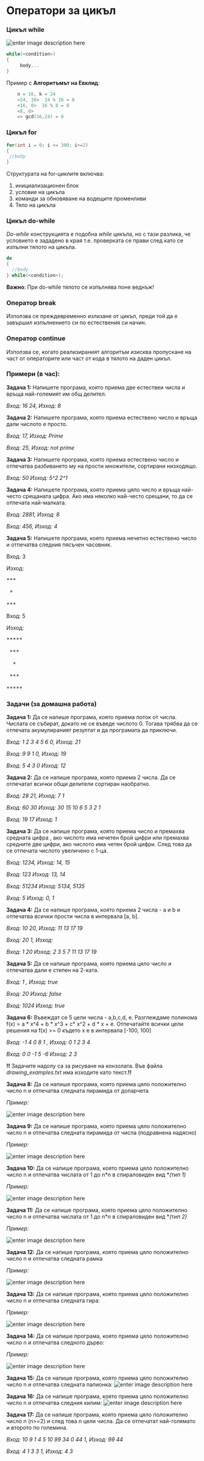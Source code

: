 # Оператори за цикъл


### Цикъл while


![enter image description here](https://i.ibb.co/7GgKR7k/Untitled-Diagram-1.png)
```c++
while(<condition>)
{
	 body...
}
```

Пример с **Алгоритъмът на Евклид**: 
```c++
	n = 16, k = 24
	<24, 16>  24 % 16 = 8
	<16, 8>  16 % 8 = 0
	<8, 0> 
	=> gcd(16,24) = 8
```


### Цикъл for
```c++
for(int i = 0; i <= 300; i+=2)
{
 //body
}
```

Структурата на for-циклите включва:
1. инициализационен блок
2. условие на цикъла
3. команди за обновяване на водещите променливи
4. Тяло на цикъла


### Цикъл do-while

_Do-while_ конструкцията е подобна _while_ цикъла, но с тази разлика, че условието е зададено в края т.е. проверката се прави след като се изпълни тялото на цикъла.
```c++
do
{
  //body
} while(<condition>);
```
**Важно**: При do-while тялото се изпълнява поне веднъж!

### Оператор break
Използва се преждевременно излизане от цикъл, преди той да е завършил изпълнението си по естествения си начин.

### Оператор continue
Използва се, когато реализираният алгоритъм изисква пропускане на част от операторите или част от кода в тялото на даден цикъл.

### Примери (в час):

**Задача 1:** Напишете програма, която приема две естествеи числа и връща най-големият им общ делител.

*Вход: 16 24,  Изход: 8*

**Задача 2:** Напишете програма, която приема естествено число и връща дали числото е просто.

*Вход: 17, Изход: Prime*

*Вход: 25, Изход: not prime*


**Задача 3:** Напишете програма, която приема естествено число и отпечатва разбиването му на прости множители, сортирани низходящо.

*Вход: 50 Изход: 5^2 2^1*

**Задача 4:** Напишете програма, която приема цяло число и връща най-често срещаната цифра. Ако има няколко най-често срещани, то да се отпечата най-малката.

*Вход: 2881, Изход: 8*

*Вход: 456, Изход: 4*

**Задача 5:** Напишете програма, която приема нечетно естествено число и отпечатва следния пясъчен часовник.

Вход: 3 

Изход: 
<pre>
*** <br />
 *    <br />
***
</pre>

Вход: 5

Изход:

<pre>
***** <br />
 ***    <br />
  *       <br />
 ***    <br />
*****
</pre>

<h3>Задачи (за домашна работа)</h3> 

**Задача 1:** Да се напише програма, която приема поток от числа. Числата се събират, докато не се въведе числото 0. Тогава трябва да се отпечата акумулираният резултат и да програмата да приключи.  

*Вход: 1 2 3 4 5 6 0, Изход: 21*

*Вход: 9 9 1 0, Изход: 19*

*Вход: 5 4 3 0 Изход: 12*

**Задача 2:** Да се напише програма, която приема 2 числа. Да се отпечатат всички общи делители сортиран наобратно.

*Вход: 28 21, Изход: 7 1*

*Вход: 60 30 Изход: 30 15 10 6 5 3 2 1*

*Вход: 19 17 Изход: 1*

**Задача 3:** Да се напише програма, която приема число и премахва среднaта цифра , ако числото има нечетен брой цифри или премахва средните две цифри, ако числото има четен брой цифри. След това да се отпечата числото увеличено с 1-ца.


*Вход: 1234, Изход: 14, 15*

*Вход: 123 Изход: 13, 14*

*Вход: 51234 Изход: 5134, 5135*

*Вход: 5 Изход: 0, 1*

**Задача 4:** Да се напише програма, която приема 2 числa - a и b и отпечатва всички прости числа в интервала [a, b].  


*Вход: 10 20, Изход: 11 13 17 19*

*Вход: 20 1, Изход:*

*Вход: 1 20 Изход: 2 3 5 7 11 13 17 19*

**Задача 5:** Да се напише програма, която приема цяло число и отпечатва дали е степен на 2-ката.

*Вход: 1 , Изход: true*

*Вход: 20 Изход: false* 

*Вход: 1024  Изход: true*


**Задача 6:** Въвеждат се 5 цели числа - a,b,c,d, e. 
Разглеждаме полинома f(x) = a * x^4 + b * x^3 + c* x^2 + d * x + e.
Отпечатайте всички цели решения на f(x) >= 0 където x e в интервала [-100, 100]


*Вход: -1 4 0 8 1 , Изход: 0 1 2 3 4*

*Вход: 0 0 -1 5 -6  Изход: 2 3* 


**!!** Задачите надолу са за рисуване на конзолата. Във файла *drawing_examples.txt* има изходите като текст.**!!** 

**Задача 8:** Да се напише програма, която приема цяло положително число n и отпечатва следната пирамида от доларчета

*Пример:*

![enter image description here](https://i.ibb.co/SNqW5YF/Capture.png)


**Задача 9:** Да се напише програма, която приема цяло положително число n и отпечатва следната пирамида  от числа (подравнена надясно)  

*Пример:*

![enter image description here](https://i.ibb.co/wyPfryz/Capture4.png)

**Задача 10:** Да се напише програма, която приема цяло положително число n и отпечатва числата от 1 до n*n в спираловиден вид **(тип 1)*

*Пример:*

![enter image description here](https://i.ibb.co/KF7TcH6/Capture6.png)

**Задача 11:** Да се напише програма, която приема цяло положително число n и отпечатва числата от 1 до n*n в спираловиден вид **(тип 2)*

*Пример:*

![enter image description here](https://i.ibb.co/hg0268B/Capture7.png)

**Задача 12:** Да се напише програма, която приема цяло положително число n и отпечатва следната рамка

*Пример:*

![enter image description here](https://i.ibb.co/vBjhsTj/Capture2.png)


**Задача 13:** Да се напише програма, която приема цяло положително число n и отпечатва следната гира:

*Пример:*

![enter image description here](https://i.ibb.co/Wcr1X4f/Capture5.png)

**Задача 14:** Да се напише програма, която приема цяло положително число n и отпечатва следното дърво:

*Пример:*

![enter image description here](https://i.ibb.co/bPBYHxV/Capture3.png)



**Задача 15:** Да се напише програма, която приема цяло положително число n и отпечатва следната папионка:
![enter image description here](https://i.ibb.co/NKSPm4z/ddz.png)

**Задача 16:** Да се напише програма, която приема цяло положително число n и отпечатва следния килим:
![enter image description here](https://i.ibb.co/c2w8Gwt/kilim.png)

**Задача 17:** Да се напише програма, която приема цяло положително число n (n>=2) и след това n цели числа.
Да се отпечатат най-голямато и второто по големина.


*Вход: 10 9 1 4 5 10 99 34 0 44 1, Изход: 99 44*

*Вход: 4 1 3 3 1, Изход: 4 3*
